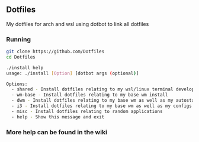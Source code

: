 ## Dotfiles
My dotfiles for arch and wsl using dotbot to link all dotfiles

### Running
```sh
git clone https://github.com/Dotfiles
cd Dotfiles

./install help
usage: ./install [Option] [dotbot args (optional)]

Options:
  - shared - Install dotfiles relating to my wsl/linux terminal development
  - wm-base - Install dotfiles relating to my base wm install
  - dwm - Install dotfiles relating to my base wm as well as my autostart for dwm
  - i3 - Install dotfiles relating to my base wm as well as my configs for i3
  - misc - Install dotfiles relating to random applications
  - help - Show this message and exit
```

### More help can be found in the wiki
